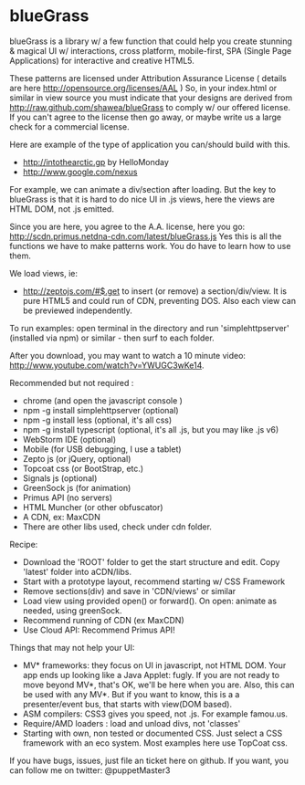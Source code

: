 # blueGrass
 blueGrass is a library w/ a few function that could help you create stunning & magical UI w/ interactions,
    cross platform, mobile-first, SPA (Single Page Applications) for interactive and creative HTML5.

These patterns are licensed under Attribution Assurance License ( details are here http://opensource.org/licenses/AAL )
So, in your index.html or similar in view source you must indicate that your designs are derived from http://raw.github.com/shawea/blueGrass to comply w/ our offered license.
If you can't agree to the license then go away, or maybe write us a large check for a commercial license.

Here are example of the type of application you can/should build with this.
- http://intothearctic.gp by HelloMonday
- http://www.google.com/nexus

For example, we can animate a div/section after loading. But the key to blueGrass is that it is hard to do nice UI in .js views, here the views are HTML DOM, not .js emitted.

Since you are here, you agree to the A.A. license, here you go: http://scdn.primus.netdna-cdn.com/latest/blueGrass.js
Yes this is all the functions we have to make patterns work. You do have to learn how to use them.

We load views, ie:
- http://zeptojs.com/#$.get
 to insert (or remove) a section/div/view.
It is pure HTML5 and could run of CDN, preventing DOS. Also each view can be previewed independently.

To run examples:
open terminal in the directory and run 'simplehttpserver' (installed via npm) or similar - then surf to each folder.

After you download, you may want to watch a 10 minute video: http://www.youtube.com/watch?v=YWUGC3wKe14.

Recommended but not required :
* chrome (and open the javascript console )
* npm -g install simplehttpserver (optional)
* npm -g install less (optional, it's all css)
* npm -g install typescript (optional, it's all .js, but you may like .js v6)
* WebStorm IDE (optional)
* Mobile (for USB debugging, I use a tablet)
* Zepto js (or jQuery, optional)
* Topcoat css (or BootStrap, etc.)
* Signals js   (optional)
* GreenSock js  (for animation)
* Primus API (no servers)
* HTML Muncher (or other obfuscator)
* A CDN, ex: MaxCDN
* There are other libs used, check under cdn folder.

Recipe:
- Download the 'ROOT' folder to get the start structure and edit. Copy 'latest' folder into aCDN/libs.
- Start with a prototype layout, recommend starting w/ CSS Framework
- Remove sections(div) and save in 'CDN/views' or similar
- Load view using provided open() or forward(). On open: animate as needed, using greenSock.
- Recommend running of CDN (ex MaxCDN)
- Use Cloud API: Recommend Primus API!

Things that may not help your UI:
- MV* frameworks: they focus on UI in javascript, not HTML DOM. Your app ends up looking like a Java Applet: fugly.
    If you are not ready to move beyond MV*, that's OK, we'll be here when you are. Also, this can be used with any MV*.
    But if you want to know, this is a a presenter/event bus, that starts with view(DOM based).
- ASM compilers: CSS3 gives you speed, not .js. For example famou.us.
- Require/AMD loaders : load and unload divs, not 'classes'
- Starting with own, non tested or documented CSS. Just select a CSS framework with an eco system. Most examples here use TopCoat css.

If you have bugs, issues, just file an ticket here on github.
If you want, you can follow me on twitter: @puppetMaster3
